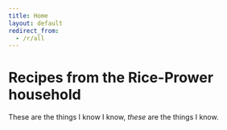 ```yaml
---
title: Home
layout: default
redirect_from:
  - /r/all
---
```

# Recipes from the Rice-Prower household

These are the things I know I know, *these* are the things I know.

<!-- Site search, powered by Algolia -->
<div id="sitesearch-search-box"></div>
<div id="sitesearch-hits"></div>
<div id="sitesearch-pagination-container" class="not-prose"></div>

<script>
  const search = instantsearch({
    appId: '{{ site.algolia.application_id }}',
    apiKey: '{{ site.algolia.search_api_key }}',
    indexName: '{{ site.algolia.index_name }}',
    routing: true
  });

  // initialize SearchBox
  const searchBoxWidget = instantsearch.widgets.searchBox({
    container: '#sitesearch-search-box',
    placeholder: 'Find something good...',
    autofocus: true,
    magnifier: false,
    reset: false,
    cssClasses: {
      input: "searchbox-input",
    }
  });
  /* {% comment %}
    Let's talk about these `cssClasses` settings.

    Tailwind usually wants us to dictate the CSS classes in the markup.
    Therefore, it might seem seem wise to include all the style utilities we want here.

    Unfortunately, we don't have complete control over which elements are added to the markup
    using these widgets: we may want to add styles to an <a> tag that is active, but the widget
    for that only lets us adjust the containing <li>.

    So, the majority of these styles are defined in js_tools/src/styles.css, as nested rules
    with @apply directives. This provides a few benefits:
    1. We know where all the styles are defined, and have more granular control over how those
       styles get applied in the final output.
    2. The JS code needs a much smaller set of template code to swap around.
    3. We get a better IDE experience for those CSS classes when editing in a CSS file.
       We'd have a similar experience editing within HTML or Markdown contexts, but
       these JS sections don't follow those same language rules.
  {% endcomment %} */
  search.addWidget(searchBoxWidget);

  // initialize hits widget
  const hitBoxWidget = instantsearch.widgets.hits({
    container: '#sitesearch-hits',
    templates: {
      empty: 'No results',
      item: `{% include recipe_search_item.html %}`
    }
  });
  search.addWidget(hitBoxWidget);

  const paginationWidget = instantsearch.widgets.pagination({
    container: '#sitesearch-pagination-container',
    cssClasses: {
      item: 'page-item',
      link: 'page-link',
      active: 'active',
      disabled: 'disabled',
    }
  });
  search.addWidget(paginationWidget);

  search.start();
</script>
